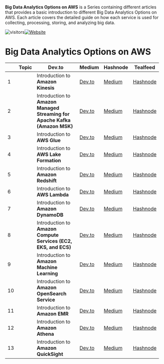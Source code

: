 **Big Data Analytics Options on AWS** is a Series containing different articles that provides a basic introduction to different Big Data Analytics Options on AWS. 
Each article covers the detailed guide on how each service is used for collecting, processing, storing, and analyzing big data.

![visitors](https://visitor-badge.glitch.me/badge?page_id=AditModi/Big-Data-Analytics-Options-on-AWS)[![Website](https://img.shields.io/website?label=Dev.to&up_message=@anuvindhs&url=https%3A%2F%2Fdev.to/anuvindhs)](https://dev.to/aditmodi) 

# Big Data Analytics Options on AWS

|               | Topic        | Dev.to       | Medium       | Hashnode     | Tealfeed     |
| ------------  | ------------ | ------------ | ------------ | ------------ | ------------ |
|  1 || Introduction to **Amazon Kinesis** |[ Dev.to ](https://dev.to/aws-builders/introduction-to-amazon-kinesis-18fh) |[ Medium ]() |[ Hashnode ](https://aditmodi.hashnode.dev/introduction-to-amazon-kinesis) |[ Tealfeed ]() |
|  2 || Introduction to **Amazon Managed Streaming for Apache Kafka (Amazon MSK)** |[ Dev.to ](https://dev.to/aws-builders/introduction-to-amazon-managed-streaming-for-apache-kafka-amazon-msk-3fpe) |[ Medium ]() |[ Hashnode ](https://aditmodi.hashnode.dev/introduction-to-amazon-managed-streaming-for-apache-kafka-amazon-msk) |[ Tealfeed ]() |
|  3 || Introduction to **AWS Glue** |[ Dev.to ](https://dev.to/aws-builders/introduction-to-aws-glue-4624) |[ Medium ]() |[ Hashnode ](https://aditmodi.hashnode.dev/introduction-to-aws-glue) |[ Tealfeed ]() |
|  4 || Introduction to **AWS Lake Formation** |[ Dev.to ](https://dev.to/aws-builders/introduction-to-aws-lake-formation-1j8c) |[ Medium ]() |[ Hashnode ](https://aditmodi.hashnode.dev/introduction-to-aws-lake-formation) |[ Tealfeed ]() |
|  5 || Introduction to **Amazon Redshift** |[ Dev.to ](https://dev.to/aws-builders/introduction-to-amazon-redshift-i33) |[ Medium ]() |[ Hashnode ](https://aditmodi.hashnode.dev/introduction-to-amazon-redshift) |[ Tealfeed ]() |
|  6 || Introduction to **AWS Lambda** |[ Dev.to ](https://dev.to/aws-builders/introduction-to-aws-lambda-17he) |[ Medium ]() |[ Hashnode ](https://aditmodi.hashnode.dev/introduction-to-aws-lambda) |[ Tealfeed ]() |
|  7 || Introduction to **Amazon DynamoDB** |[ Dev.to ](https://dev.to/aws-builders/introduction-to-amazon-dynamodb-8e4) |[ Medium ]() |[ Hashnode ](https://aditmodi.hashnode.dev/introduction-to-amazon-dynamodb) |[ Tealfeed ]() |
|  8 || Introduction to **Amazon Compute Services (EC2, EKS, and ECS)** |[ Dev.to ](https://dev.to/aws-builders/introduction-to-amazon-compute-services-ec2-eks-and-ecs-511e) |[ Medium ]() |[ Hashnode ](https://aditmodi.hashnode.dev/introduction-to-amazon-compute-services-ec2-eks-and-ecs) |[ Tealfeed ]() |
|  9 || Introduction to **Amazon Machine Learning** |[ Dev.to ](https://dev.to/aws-builders/introduction-to-amazon-machine-learning-5adc) |[ Medium ]() |[ Hashnode ](https://aditmodi.hashnode.dev/introduction-to-amazon-machine-learning) |[ Tealfeed ]() |
|  10 || Introduction to **Amazon OpenSearch Service** |[ Dev.to ](https://dev.to/aws-builders/introduction-to-amazon-opensearch-service-5al) |[ Medium ]() |[ Hashnode ](https://aditmodi.hashnode.dev/introduction-to-amazon-opensearch-service) |[ Tealfeed ]() |
|  11 || Introduction to **Amazon EMR** |[ Dev.to ](https://dev.to/aws-builders/introduction-to-amazon-emr-1i34) |[ Medium ]() |[ Hashnode ](https://aditmodi.hashnode.dev/introduction-to-amazon-emr) |[ Tealfeed ]() |
|  12 || Introduction to **Amazon Athena** |[ Dev.to ]() |[ Medium ]() |[ Hashnode ]() |[ Tealfeed ]() |
|  13 || Introduction to **Amazon QuickSight** |[ Dev.to ]() |[ Medium ]() |[ Hashnode ]() |[ Tealfeed ]() |
